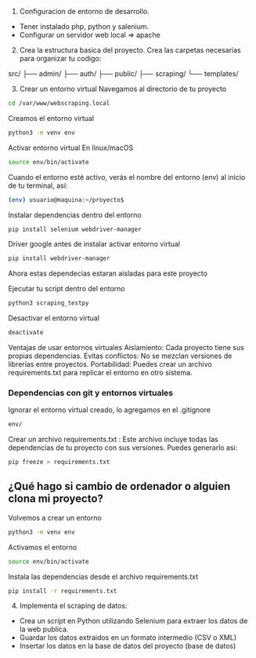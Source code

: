 1. Configuracion de entorno de desarrollo.
- Tener instalado php, python y salenium.
- Configurar un servidor web local => apache

2. Crea la estructura basica del proyecto.
Crea las carpetas necesarias para organizar tu codigo:

src/
├── admin/
├── auth/
├── public/
├── scraping/
└── templates/

3. Crear un entorno virtual
Navegamos al directorio de tu proyecto

```bash
cd /var/www/webscraping.local
```

Creamos el entorno virtual
```bash
python3 -m venv env
```

Activar entorno virtual En linux/macOS
```bash
source env/bin/activate
```

Cuando el entorno esté activo, verás el nombre del entorno (env) al inicio de tu terminal, así:

```bash
(env) usuario@maquina:~/proyecto$
```

Instalar dependencias dentro del entorno

```bash
pip install selenium webdriver-manager
```

Driver google antes de instalar activar entorno virtual
```bash
pip install webdriver-manager
```

Ahora estas dependecias estaran aisladas para este proyecto

Ejecutar tu script dentro del entorno
```bash
python3 scraping_testpy
```

Desactivar el entorno virtual
```bash
deactivate
```

Ventajas de usar entornos virtuales
Aislamiento: Cada proyecto tiene sus propias dependencias.
Evitas conflictos: No se mezclan versiones de librerías entre proyectos.
Portabilidad: Puedes crear un archivo requirements.txt para replicar el entorno en otro sistema.

### Dependencias con git y entornos virtuales
Ignorar el entorno virtual creado, lo agregamos en el .gitignore
```bash
env/
```

Crear un archivo requirements.txt : Este archivo incluye todas las dependencias de tu proyecto con sus versiones. Puedes generarlo asi:
```bash
pip freeze > requirements.txt
```

## ¿Qué hago si cambio de ordenador o alguien clona mi proyecto?
Volvemos a crear un entorno
```bash
python3 -m venv env
```

Activamos el entorno
```bash
source env/bin/activate
```

Instala las dependencias desde el archivo requirements.txt
```bash
pip install -r requirements.txt
```


4. Implementa el scraping de datos:
- Crea un script en Python utilizando Selenium para extraer los datos de la web publica.
- Guardar los datos extraidos en un formato intermedio (CSV o XML)
- Insertar los datos en la base de datos del proyecto (base de datos)
